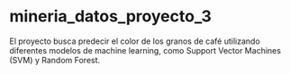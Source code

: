 # mineria_datos_proyecto_3
El proyecto busca predecir el color de los granos de café utilizando diferentes modelos de machine learning, como Support Vector Machines (SVM) y Random Forest.
